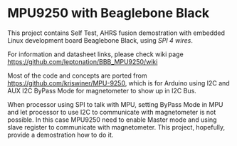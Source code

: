 # MPU9250 with Beaglebone Black

This project contains Self Test, AHRS fusion demostration with embedded Linux development board Beaglebone Black, using _SPI 4 wires_.

For information and datasheet links, please check wiki page https://github.com/leptonation/BBB_MPU9250/wiki

Most of the code and concepts are ported from https://github.com/kriswiner/MPU-9250, which is for Arduino using I2C and AUX I2C ByPass Mode for magnetometer to show up in I2C Bus.

When processor using SPI to talk with MPU, setting ByPass Mode in MPU and let processor to use I2C to communicate with magnetometer is not possible. In this case MPU9250 need to enable Master mode and using slave register to communicate with magnetometer. This project, hopefully, provide a demostration how to do it.
